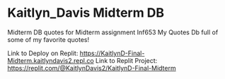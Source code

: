 # Kaitlyn_Davis Midterm DB
Midterm DB quotes for Midterm assignment Inf653
My Quotes Db full of some of my favorite quotes!

Link to Deploy on Replit: https://KaitlynD-Final-Midterm.kaitlyndavis2.repl.co
Link to Replit Project: https://replit.com/@KaitlynDavis2/KaitlynD-Final-Midterm
